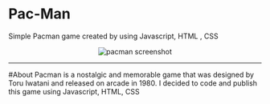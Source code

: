 <div align="left">
	<h1 align="left">Pac-Man</h1>
</div>

<p align="left">Simple Pacman game created by using Javascript, HTML , CSS</p>
<div align="center">
	<img src="screenshot" alt="pacman screenshot">
</div>

---

#About
Pacman is a nostalgic and memorable game that was designed by Toru Iwatani and released on arcade in 1980.
I decided to code and publish this game using Javascript, HTML, CSS